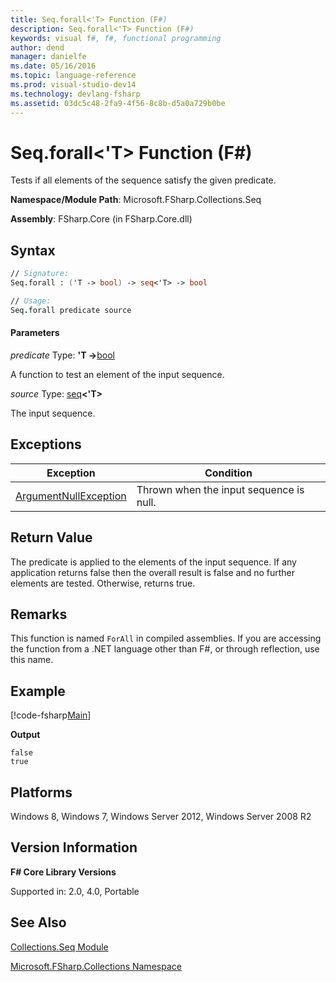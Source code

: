 ```yaml
---
title: Seq.forall<'T> Function (F#)
description: Seq.forall<'T> Function (F#)
keywords: visual f#, f#, functional programming
author: dend
manager: danielfe
ms.date: 05/16/2016
ms.topic: language-reference
ms.prod: visual-studio-dev14
ms.technology: devlang-fsharp
ms.assetid: 03dc5c48-2fa9-4f56-8c8b-d5a0a729b0be
---
```


# Seq.forall<'T> Function (F#)

Tests if all elements of the sequence satisfy the given predicate.

**Namespace/Module Path**: Microsoft.FSharp.Collections.Seq

**Assembly**: FSharp.Core (in FSharp.Core.dll)


## Syntax

```fsharp
// Signature:
Seq.forall : ('T -> bool) -> seq<'T> -> bool

// Usage:
Seq.forall predicate source
```

#### Parameters
*predicate*
Type: **'T -&gt;**[bool](https://msdn.microsoft.com/library/89c0cf9c-49ce-4207-a3be-555851a67dd5)


A function to test an element of the input sequence.


*source*
Type: [seq](https://msdn.microsoft.com/library/2f0c87c6-8a0d-4d33-92a6-10d1d037ce75)**&lt;'T&gt;**


The input sequence.

## Exceptions

|Exception|Condition|
|----|----|
|[ArgumentNullException](https://msdn.microsoft.com/library/system.argumentnullexception.aspx)|Thrown when the input sequence is null.|

## Return Value
The predicate is applied to the elements of the input sequence. If any application returns false then the overall result is false and no further elements are tested. Otherwise, returns true.

## Remarks
This function is named `ForAll` in compiled assemblies. If you are accessing the function from a .NET language other than F#, or through reflection, use this name.

## Example

[!code-fsharp[Main](~/samples/snippets/fsharp/fssequences/snippet39.fs)]

**Output**

```
false
true
```

## Platforms
Windows 8, Windows 7, Windows Server 2012, Windows Server 2008 R2


## Version Information
**F# Core Library Versions**

Supported in: 2.0, 4.0, Portable




## See Also
[Collections.Seq Module](Collections.Seq-Module-%5BFSharp%5D.md)

[Microsoft.FSharp.Collections Namespace](Microsoft.FSharp.Collections-Namespace.md)
